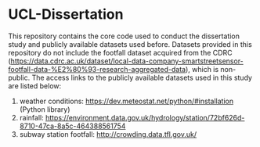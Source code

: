# UCL-Dissertation
This repository contains the core code used to conduct the dissertation study and publicly available datasets used before.
Datasets provided in this repository do not include the footfall dataset acquired from the CDRC (https://data.cdrc.ac.uk/dataset/local-data-company-smartstreetsensor-footfall-data-%E2%80%93-research-aggregated-data), which is non-public.
The access links to the publicly available datasets used in this study are listed below:
  1. weather conditions: https://dev.meteostat.net/python/#installation (Python library)
  2. rainfall: https://environment.data.gov.uk/hydrology/station/72bf626d-8710-47ca-8a5c-464388561754
  3. subway station footfall: http://crowding.data.tfl.gov.uk/
